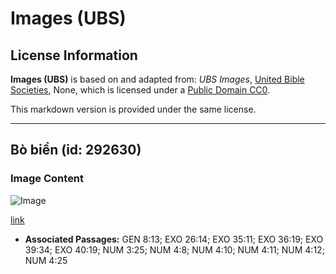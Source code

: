 # Images (UBS)

## License Information

**Images (UBS)** is based on and adapted from: _UBS Images_, [United Bible Societies](https://unitedbiblesocieties.org/), None, which is licensed under a [Public Domain CC0](https://creativecommons.org/public-domain/cc0/).

This markdown version is provided under the same license.



--------------------------------

## Bò biển (id: 292630)

### Image Content

![Image](https://cdn.aquifer.bible/aquifer-content/resources/Media/WEB-0432_dugong.jpg)

[link](https://cdn.aquifer.bible/aquifer-content/resources/Media/WEB-0432_dugong.jpg)

* **Associated Passages:** GEN 8:13; EXO 26:14; EXO 35:11; EXO 36:19; EXO 39:34; EXO 40:19; NUM 3:25; NUM 4:8; NUM 4:10; NUM 4:11; NUM 4:12; NUM 4:25

